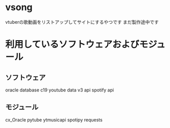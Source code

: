 # vsong
vtuberの歌動画をリストアップしてサイトにするやつです
まだ製作途中です
# 利用しているソフトウェアおよびモジュール
## ソフトウェア
oracle database c19
youtube data v3 api
spotify api
## モジュール
cx_Oracle
pytube
ytmusicapi
spotipy
requests
